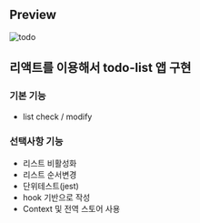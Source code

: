 ## Preview 
![todo](https://user-images.githubusercontent.com/65179725/137449361-59dc29d3-4616-4c68-b54b-d96ce60be06d.PNG)

## 리액트를 이용해서 todo-list 앱 구현

### 기본 기능

- list check / modify
 
### 선택사항 기능
 
- 리스트 비활성화
- 리스트 순서변경
- 단위테스트(jest)
- hook 기반으로 작성
- Context 및 전역 스토어 사용
 
 
  
